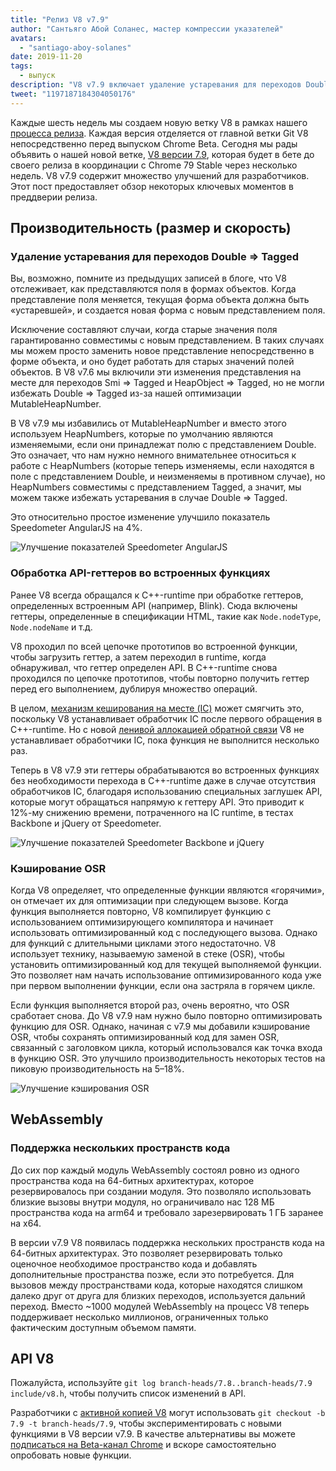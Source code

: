 ```yaml
---
title: "Релиз V8 v7.9"
author: "Сантьяго Абой Соланес, мастер компрессии указателей"
avatars: 
  - "santiago-aboy-solanes"
date: 2019-11-20
tags: 
  - выпуск
description: "V8 v7.9 включает удаление устаревания для переходов Double ⇒ Tagged, обработку API-геттеров в встроенных функциях, кэширование OSR и поддержку Wasm для нескольких кодовых пространств."
tweet: "1197187184304050176"
---
```

Каждые шесть недель мы создаем новую ветку V8 в рамках нашего [процесса релиза](/docs/release-process). Каждая версия отделяется от главной ветки Git V8 непосредственно перед выпуском Chrome Beta. Сегодня мы рады объявить о нашей новой ветке, [V8 версии 7.9](https://chromium.googlesource.com/v8/v8.git/+log/branch-heads/7.9), которая будет в бете до своего релиза в координации с Chrome 79 Stable через несколько недель. V8 v7.9 содержит множество улучшений для разработчиков. Этот пост предоставляет обзор некоторых ключевых моментов в преддверии релиза.

<!--truncate-->
## Производительность (размер и скорость)

### Удаление устаревания для переходов Double ⇒ Tagged

Вы, возможно, помните из предыдущих записей в блоге, что V8 отслеживает, как представляются поля в формах объектов. Когда представление поля меняется, текущая форма объекта должна быть «устаревшей», и создается новая форма с новым представлением поля.

Исключение составляют случаи, когда старые значения поля гарантированно совместимы с новым представлением. В таких случаях мы можем просто заменить новое представление непосредственно в форме объекта, и оно будет работать для старых значений полей объектов. В V8 v7.6 мы включили эти изменения представления на месте для переходов Smi ⇒ Tagged и HeapObject ⇒ Tagged, но не могли избежать Double ⇒ Tagged из-за нашей оптимизации MutableHeapNumber.

В V8 v7.9 мы избавились от MutableHeapNumber и вместо этого используем HeapNumbers, которые по умолчанию являются изменяемыми, если они принадлежат полю с представлением Double. Это означает, что нам нужно немного внимательнее относиться к работе с HeapNumbers (которые теперь изменяемы, если находятся в поле с представлением Double, и неизменяемы в противном случае), но HeapNumbers совместимы с представлением Tagged, а значит, мы можем также избежать устаревания в случае Double ⇒ Tagged.

Это относительно простое изменение улучшило показатель Speedometer AngularJS на 4%.

![Улучшение показателей Speedometer AngularJS](/_img/v8-release-79/speedometer-angularjs.svg)

### Обработка API-геттеров во встроенных функциях

Ранее V8 всегда обращался к C++-runtime при обработке геттеров, определенных встроенным API (например, Blink). Сюда включены геттеры, определенные в спецификации HTML, такие как `Node.nodeType`, `Node.nodeName` и т.д.

V8 проходил по всей цепочке прототипов во встроенной функции, чтобы загрузить геттер, а затем переходил в runtime, когда обнаруживал, что геттер определен API. В C++-runtime снова проходился по цепочке прототипов, чтобы повторно получить геттер перед его выполнением, дублируя множество операций.

В целом, [механизм кеширования на месте (IC)](https://mathiasbynens.be/notes/shapes-ics) может смягчить это, поскольку V8 устанавливает обработчик IC после первого обращения в C++-runtime. Но с новой [ленивой аллокацией обратной связи](https://v8.dev/blog/v8-release-77#lazy-feedback-allocation) V8 не устанавливает обработчики IC, пока функция не выполнится несколько раз.

Теперь в V8 v7.9 эти геттеры обрабатываются во встроенных функциях без необходимости перехода в C++-runtime даже в случае отсутствия обработчиков IC, благодаря использованию специальных заглушек API, которые могут обращаться напрямую к геттеру API. Это приводит к 12%-му снижению времени, потраченного на IC runtime, в тестах Backbone и jQuery от Speedometer.

![Улучшение показателей Speedometer Backbone и jQuery](/_img/v8-release-79/speedometer.svg)

### Кэширование OSR

Когда V8 определяет, что определенные функции являются «горячими», он отмечает их для оптимизации при следующем вызове. Когда функция выполняется повторно, V8 компилирует функцию с использованием оптимизирующего компилятора и начинает использовать оптимизированный код с последующего вызова. Однако для функций с длительными циклами этого недостаточно. V8 использует технику, называемую заменой в стеке (OSR), чтобы установить оптимизированный код для текущей выполняемой функции. Это позволяет нам начать использование оптимизированного кода уже при первом выполнении функции, если она застряла в горячем цикле.

Если функция выполняется второй раз, очень вероятно, что OSR сработает снова. До V8 v7.9 нам нужно было повторно оптимизировать функцию для OSR. Однако, начиная с v7.9 мы добавили кэширование OSR, чтобы сохранять оптимизированный код для замен OSR, связанный с заголовком цикла, который использовался как точка входа в функцию OSR. Это улучшило производительность некоторых тестов на пиковую производительность на 5–18%.

![Улучшение кэширования OSR](/_img/v8-release-79/osr-caching.svg)

## WebAssembly

### Поддержка нескольких пространств кода

До сих пор каждый модуль WebAssembly состоял ровно из одного пространства кода на 64-битных архитектурах, которое резервировалось при создании модуля. Это позволяло использовать близкие вызовы внутри модуля, но ограничивало нас 128 МБ пространства кода на arm64 и требовало зарезервировать 1 ГБ заранее на x64.

В версии v7.9 V8 появилась поддержка нескольких пространств кода на 64-битных архитектурах. Это позволяет резервировать только оценочное необходимое пространство кода и добавлять дополнительные пространства позже, если это потребуется. Для вызовов между пространствами кода, которые находятся слишком далеко друг от друга для близких переходов, используется дальний переход. Вместо ~1000 модулей WebAssembly на процесс V8 теперь поддерживает несколько миллионов, ограниченных только фактическим доступным объемом памяти.

## API V8

Пожалуйста, используйте `git log branch-heads/7.8..branch-heads/7.9 include/v8.h`, чтобы получить список изменений в API.

Разработчики с [активной копией V8](/docs/source-code#using-git) могут использовать `git checkout -b 7.9 -t branch-heads/7.9`, чтобы экспериментировать с новыми функциями в V8 версии v7.9. В качестве альтернативы вы можете [подписаться на Beta-канал Chrome](https://www.google.com/chrome/browser/beta.html) и вскоре самостоятельно опробовать новые функции.
